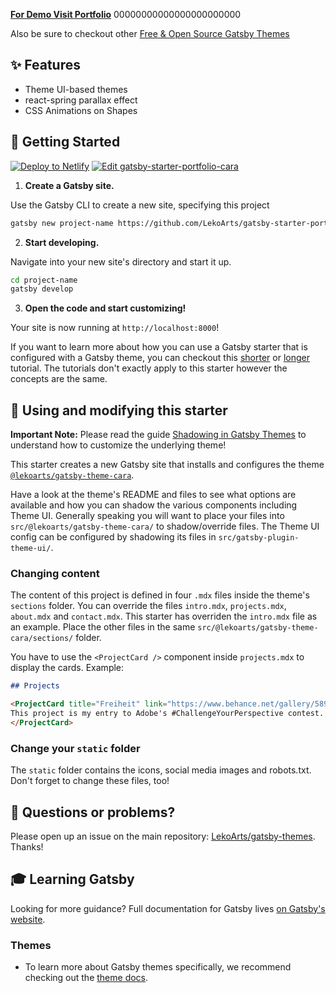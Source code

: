 [**For Demo Visit Portfolio**](https://m-rashid-portfolio.netlify.app/) 00000000000000000000000

Also be sure to checkout other [Free & Open Source Gatsby Themes](https://themes.lekoarts.de)

## ✨ Features

- Theme UI-based themes
- react-spring parallax effect
- CSS Animations on Shapes

## 🚀 Getting Started

[![Deploy to Netlify](https://www.netlify.com/img/deploy/button.svg)](https://app.netlify.com/start/deploy?repository=https://github.com/LekoArts/gatsby-starter-portfolio-cara) [![Edit gatsby-starter-portfolio-cara](https://codesandbox.io/static/img/play-codesandbox.svg)](https://codesandbox.io/s/github/LekoArts/gatsby-starter-portfolio-cara/tree/master/)

1. **Create a Gatsby site.**

Use the Gatsby CLI to create a new site, specifying this project

```sh
gatsby new project-name https://github.com/LekoArts/gatsby-starter-portfolio-cara
```

2. **Start developing.**

Navigate into your new site's directory and start it up.

```sh
cd project-name
gatsby develop
```

3. **Open the code and start customizing!**

Your site is now running at `http://localhost:8000`!

If you want to learn more about how you can use a Gatsby starter that is configured with a Gatsby theme, you can checkout this [shorter](https://www.gatsbyjs.org/docs/themes/using-a-gatsby-theme/) or [longer](https://www.gatsbyjs.org/tutorial/using-a-theme/) tutorial. The tutorials don't exactly apply to this starter however the concepts are the same.

## 📝 Using and modifying this starter

**Important Note:** Please read the guide [Shadowing in Gatsby Themes](https://www.gatsbyjs.org/docs/themes/shadowing/) to understand how to customize the underlying theme!

This starter creates a new Gatsby site that installs and configures the theme [`@lekoarts/gatsby-theme-cara`](https://github.com/LekoArts/gatsby-themes/tree/master/themes/gatsby-theme-cara).

Have a look at the theme's README and files to see what options are available and how you can shadow the various components including Theme UI. Generally speaking you will want to place your files into `src/@lekoarts/gatsby-theme-cara/` to shadow/override files. The Theme UI config can be configured by shadowing its files in `src/gatsby-plugin-theme-ui/`.

### Changing content

The content of this project is defined in four `.mdx` files inside the theme's `sections` folder. You can override the files `intro.mdx`, `projects.mdx`, `about.mdx` and `contact.mdx`. This starter has overriden the `intro.mdx` file as an example. Place the other files in the same `src/@lekoarts/gatsby-theme-cara/sections/` folder.

You have to use the `<ProjectCard />` component inside `projects.mdx` to display the cards. Example:

```md
## Projects

<ProjectCard title="Freiheit" link="https://www.behance.net/gallery/58937147/Freiheit" bg="linear-gradient(to right, #D4145A 0%, #FBB03B 100%)">
This project is my entry to Adobe's #ChallengeYourPerspective contest.
</ProjectCard>
```

### Change your `static` folder

The `static` folder contains the icons, social media images and robots.txt. Don't forget to change these files, too!

## 🤔 Questions or problems?

Please open up an issue on the main repository: [LekoArts/gatsby-themes](https://github.com/LekoArts/gatsby-themes). Thanks!

## 🎓 Learning Gatsby

Looking for more guidance? Full documentation for Gatsby lives [on Gatsby's website](https://www.gatsbyjs.org/).

### Themes

- To learn more about Gatsby themes specifically, we recommend checking out the [theme docs](https://www.gatsbyjs.org/docs/themes/).
